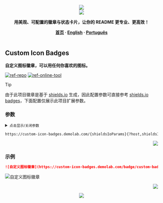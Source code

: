 <a name="readme-top"></a>

<div align="center">
  <div>
    <img src="https://capsule-render.vercel.app/api?type=waving&color=4D908E&height=160&section=header">
  </div>
  <a href="https://github.com/xiaohuohumax/readme-widget-hub">
    <img src="https://readme-typing-svg.demolab.com?font=Fira+Code&size=32&pause=1000&width=416&height=68&lines=%F0%9F%8E%96%EF%B8%8FReadme+Widget+Hub%F0%9F%8E%96%EF%B8%8F"/>
  </a>
  <p><b>用美观、可配置的徽章与状态卡片，让你的 README 更专业、更高效！</b></p>
  <div>
    <b>
       <a href="/README.md">首页</a>
      · <a href="README_en-US.md">English</a>
      · <a href="README_pt-BR.md">Português</a>
    </b>
  </div>
  <br/>
</div>

## Custom Icon Badges

**自定义图标徽章，可以用任何你喜欢的图标。**

[![ref-repo]](https://github.com/DenverCoder1/custom-icon-badges)
[![ref-online-tool]](https://custom-icon-badges.demolab.com/)

> [!Tip]
> 由于此项目徽章是基于 [shields.io](https://shields.io/) 生成，因此配置参数可直接参考 [shields.io badges](https://shields.io/badges)，下面配置仅展示此项目扩展参数。

### 参数

<details >
<summary><small>点击显示/关闭参数</small></summary><p></p>

| 名称 | 类型 | 必填 | 默认值 | 参数描述 | 更多描述 |
| -------------------- | -------------------- | ------------------------ | ----------------------- | --------------------------- | ------------------------------- |
| ![ref-params] | | | | | |
| `shieldsIoParams` | `any` | `true` |  | [shields.io 徽章路径参数](https://shields.io/badges) | 例如：`badge/...`（静态徽章） `github/...`（Github 相关）。 |
| ![ref-querys] | | | | | |
| `host` | `string` |  | `img.shields.io` | 使用不同的徽章托管服务 | 可选值：`staging.shields.io` `img.shields.io`。 |
| `logo` | `string` |  |  | 自定义图标名称 | 即自己上传图标时设置的名称。 |
| `logoSource` | `string` |  |  | 自定义图标来源 | 可选值：`feather`。 |
| `shieldsIoQuerys` | `any` |  |  | [shields.io 徽章查询参数](https://shields.io/badges) | 例如：`logoColor`（图标颜色） `style`（徽章样式）等。 |

</details>

```txt
https://custom-icon-badges.demolab.com/{shieldsIoParams}{?host,shieldsIoQuerys}
```

<p align="right"><a href="#readme-top"><img src="https://img.shields.io/badge/回到顶部-555555?style=for-the-badge"></a></p>

### 示例

```markdown
![自定义图标徽章](https://custom-icon-badges.demolab.com/badge/custom-badge-blue.svg?logo=paintbrush&logoColor=white)
```

<div>
  <img src="https://custom-icon-badges.demolab.com/badge/custom-badge-blue.svg?logo=paintbrush&#38;logoColor=white" alt="自定义图标徽章" />
</div>

<p align="right"><a href="#readme-top"><img src="https://img.shields.io/badge/回到顶部-555555?style=for-the-badge"></a></p>

<div align="center">
  <img src="https://capsule-render.vercel.app/api?type=waving&color=4D908E&height=100&section=footer">
</div>

[ref-params]: https://img.shields.io/badge/路径参数-526E86

[ref-querys]: https://img.shields.io/badge/查询参数-526E86

[ref-action-outputs]: https://img.shields.io/badge/动作输出-526E86

[ref-repo]: https://img.shields.io/badge/项目地址-555555?style=for-the-badge&logo=github

[ref-online-tool]: https://img.shields.io/badge/在线工具-F94144?style=for-the-badge&logo=data:image/svg+xml;base64,PHN2ZyB4bWxucz0iaHR0cDovL3d3dy53My5vcmcvMjAwMC9zdmciIGNsYXNzPSJpb25pY29uIiB2aWV3Qm94PSIwIDAgNTEyIDUxMiI+PHBhdGggZD0iTTIwOCAzNTJoLTY0YTk2IDk2IDAgMDEwLTE5Mmg2NE0zMDQgMTYwaDY0YTk2IDk2IDAgMDEwIDE5MmgtNjRNMTYzLjI5IDI1NmgxODcuNDIiIGZpbGw9Im5vbmUiIHN0cm9rZT0iI2ZmZiIgc3Ryb2tlLWxpbmVjYXA9InJvdW5kIiBzdHJva2UtbGluZWpvaW49InJvdW5kIiBzdHJva2Utd2lkdGg9IjM2Ii8+PC9zdmc+
